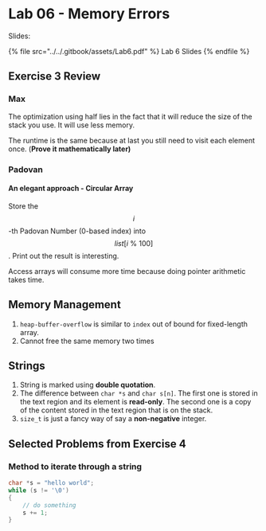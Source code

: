 # Lab 06 - Memory Errors

Slides:

{% file src="../../.gitbook/assets/Lab6.pdf" %}
Lab 6 Slides
{% endfile %}

## Exercise 3 Review

### Max

The optimization using half lies in the fact that it will reduce the size of the stack you use. It will use less memory.

The runtime is the same because at last you still need to visit each element once. (**Prove it mathematically later)**

### **Padovan**

#### An elegant approach - Circular Array

Store the $$i$$-th Padovan Number (0-based index) into $$list [i~\%~100]$$. Print out the result is interesting.

Access arrays will consume more time because doing pointer arithmetic takes time.

## Memory Management

1. `heap-buffer-overflow` is similar to `index` out of bound for fixed-length array.
2. Cannot free the same memory two times

## Strings

1. String is marked using **double quotation**.
2. The difference between `char *s` and `char s[n]`. The first one is stored in the text region and its element is **read-only**. The second one is a copy of the content stored in the text region that is on the stack.
3. `size_t` is just a fancy way of say a **non-negative** integer.

## Selected Problems from Exercise 4

### Method to iterate through a string

```c
char *s = "hello world";
while (s != '\0')
{
    // do something
    s += 1;
}
```

